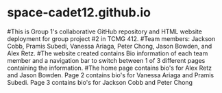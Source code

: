 # space-cadet12.github.io

#This is Group 1's collaborative GitHub repository and HTML website deployment for group project #2 in TCMG 412.
#Team members: Jackson Cobb, Pramis Subedi, Vanessa Ariaga, Peter Chong, Jason Bowden, and Alex Retz.
#The website created contains Bio information of each team member and a navigation bar to switch between 1 of 3 different pages containing the information.
#The home page contains bio's for Alex Retz and Jason Bowden. Page 2 contains bio's for Vanessa Ariaga and Pramis Subedi. Page 3 contains bio's for Jackson Cobb and Peter Chong
